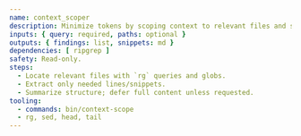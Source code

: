 ```yaml
---
name: context_scoper
description: Minimize tokens by scoping context to relevant files and snippets.
inputs: { query: required, paths: optional }
outputs: { findings: list, snippets: md }
dependencies: [ ripgrep ]
safety: Read-only.
steps:
  - Locate relevant files with `rg` queries and globs.
  - Extract only needed lines/snippets.
  - Summarize structure; defer full content unless requested.
tooling:
  - commands: bin/context-scope
  - rg, sed, head, tail
---
```

